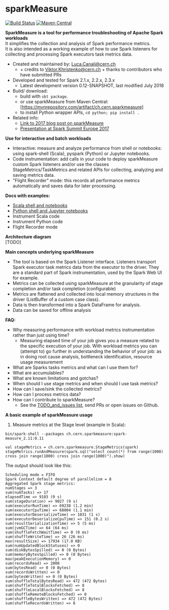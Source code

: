# sparkMeasure

[![Build Status](https://travis-ci.org/LucaCanali/sparkMeasure.svg?branch=master)](https://travis-ci.org/LucaCanali/sparkMeasure)
[![Maven Central](https://maven-badges.herokuapp.com/maven-central/ch.cern.sparkmeasure/spark-measure_2.11/badge.svg)](https://maven-badges.herokuapp.com/maven-central/ch.cern.sparkmeasure/spark-measure_2.11)

**SparkMeasure is a tool for performance troubleshooting of Apache Spark workloads**  
It simplifies the collection and analysis of Spark performance metrics.  
It is also intended as a working example of how to use Spark listeners for collecting and processing 
Spark executors task metrics data.
 * Created and maintained by: Luca.Canali@cern.ch 
   * \+ credits to Viktor.Khristenko@cern.ch + thanks to contributors who have submitted PRs
 * Developed and tested for Spark 2.1.x, 2.2.x, 2.3.x
   * Latest development version 0.12-SNAPSHOT, last modified July 2018
 * Build/ download: 
   - build with `sbt package`. 
   - or use sparkMeasure from Maven Central: [https://mvnrepository.com/artifact/ch.cern.sparkmeasure]    
   - to install Python wrapper APIs, `cd python; pip install .`
 * Related info:
   - [Link to 2017 blog post on sparkMeasure](http://db-blog.web.cern.ch/blog/luca-canali/2017-03-measuring-apache-spark-workload-metrics-performance-troubleshooting)
   - [Presentation at Spark Summit Europe 2017](https://spark-summit.org/eu-2017/events/apache-spark-performance-troubleshooting-at-scale-challenges-tools-and-methodologies/)  
    
**Use for interactive and batch workloads**
 * Interactive: measure and analyze performance from shell or notebooks: using spark-shell (Scala), pyspark (Python) or Jupyter notebooks.
 * Code instrumentation: add calls in your code to deploy sparkMeasure custom Spark listeners and/or use the
 classes StageMetrics/TaskMetrics and related APIs for collecting, analyzing and saving metrics data.
 * "Flight Recorder" mode: this records all performance metrics automatically and saves data for later processing.

**Docs with examples:**
  - [Scala shell and notebooks](docs/Scala_shell_and_notebooks.md)
  - [Python shell and Jupyter notebooks](docs/Python_shell_and_Jupyter.md)
  - Instrument Scala code
  - Instrument Python code
  - Flight Recorder mode

**Architecture diagram**  
[TODO]

**Main concepts underlying sparkMeasure**  
* The tool is based on the Spark Listener interface. Listeners transport Spark executor task metrics data from the executor to the driver.
  They are a standard part of Spark instrumentation, used by the Spark Web UI for example.     
* Metrics can be collected using sparkMeasure at the granularity of stage completion and/or task completion 
 (configurable)
* Metrics are flattened and collected into local memory structures in the driver (ListBuffer of a custom case class).   
* Data is then transformed into a Spark DataFrame for analysis.  
* Data can be saved for offline analysis


**FAQ:**   
  - Why measuring performance with workload metrics instrumentation rather than just using time?
    - Measuring elapsed time of your job gives you a measure related to the specific execution of your job.
      With workload metrics you can (attempt to) go further in understanding the behavior of your job:
      as in doing root cause analysis, bottleneck identification, resource usage measurement 
  - What are Sparks tasks metrics and what can I use them for?
  - What are accumulables?
  - What are known limitations and gotchas?
  - When should I use stage metrics and when should I use task metrics?
  - How can I save/sink the collected metrics?
  - How can I process metrics data?
  - How can I contribute to sparkMeasure?
    - See the [TODO_and_issues list](docs/TODO_and_issues.md), send PRs or open issues on Github.


**A basic example of sparkMeasure usage**
 
1. Measure metrics at the Stage level (example in Scala):
```
bin/spark-shell --packages ch.cern.sparkmeasure:spark-measure_2.11:0.11

val stageMetrics = ch.cern.sparkmeasure.StageMetrics(spark) 
stageMetrics.runAndMeasure(spark.sql("select count(*) from range(1000) cross join range(1000) cross join range(1000)").show)
```

The output should look like this:
```
Scheduling mode = FIFO
Spark Context default degree of parallelism = 8
Aggregated Spark stage metrics:
numStages => 3
sum(numTasks) => 17
elapsedTime => 9103 (9 s)
sum(stageDuration) => 9027 (9 s)
sum(executorRunTime) => 69238 (1.2 min)
sum(executorCpuTime) => 68004 (1.1 min)
sum(executorDeserializeTime) => 1031 (1 s)
sum(executorDeserializeCpuTime) => 151 (0.2 s)
sum(resultSerializationTime) => 5 (5 ms)
sum(jvmGCTime) => 64 (64 ms)
sum(shuffleFetchWaitTime) => 0 (0 ms)
sum(shuffleWriteTime) => 26 (26 ms)
max(resultSize) => 17934 (17.0 KB)
sum(numUpdatedBlockStatuses) => 0
sum(diskBytesSpilled) => 0 (0 Bytes)
sum(memoryBytesSpilled) => 0 (0 Bytes)
max(peakExecutionMemory) => 0
sum(recordsRead) => 2000
sum(bytesRead) => 0 (0 Bytes)
sum(recordsWritten) => 0
sum(bytesWritten) => 0 (0 Bytes)
sum(shuffleTotalBytesRead) => 472 (472 Bytes)
sum(shuffleTotalBlocksFetched) => 8
sum(shuffleLocalBlocksFetched) => 8
sum(shuffleRemoteBlocksFetched) => 0
sum(shuffleBytesWritten) => 472 (472 Bytes)
sum(shuffleRecordsWritten) => 8
```
  